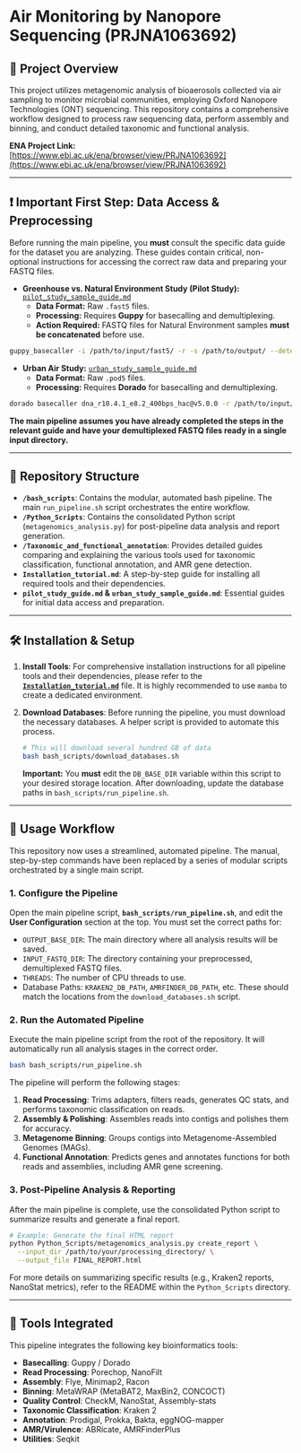 # Air Monitoring by Nanopore Sequencing (PRJNA1063692)

## 🔬 Project Overview

This project utilizes metagenomic analysis of bioaerosols collected via air sampling to monitor microbial communities, employing Oxford Nanopore Technologies (ONT) sequencing. This repository contains a comprehensive workflow designed to process raw sequencing data, perform assembly and binning, and conduct detailed taxonomic and functional analysis.

**ENA Project Link:** [https://www.ebi.ac.uk/ena/browser/view/PRJNA1063692](https://www.ebi.ac.uk/ena/browser/view/PRJNA1063692)

---

## **❗️ Important First Step: Data Access & Preprocessing**

Before running the main pipeline, you **must** consult the specific data guide for the dataset you are analyzing. These guides contain critical, non-optional instructions for accessing the correct raw data and preparing your FASTQ files.

* **Greenhouse vs. Natural Environment Study (Pilot Study):** [`pilot_study_sample_guide.md`](./pilot_study_sample_guide.md)
    * **Data Format:** Raw `.fast5` files.
    * **Processing:** Requires **Guppy** for basecalling and demultiplexing.
    * **Action Required:** FASTQ files for Natural Environment samples **must be concatenated** before use.

```bash
guppy_basecaller -i /path/to/input/fast5/ -r -s /path/to/output/ --detect_barcodes -c dna_r10.4.1_e8.2_400bps_hac.cfg
```

* **Urban Air Study:** [`urban_study_sample_guide.md`](./urban_study_sample_guide.md)
    * **Data Format:** Raw `.pod5` files.
    * **Processing:** Requires **Dorado** for basecalling and demultiplexing.

```bash
dorado basecaller dna_r10.4.1_e8.2_400bps_hac@v5.0.0 -r /path/to/input/pod5/ --emit-fastq > basecalled.fastq --kit-name SQK-RBK114-24 --no-trim
```

**The main pipeline assumes you have already completed the steps in the relevant guide and have your demultiplexed FASTQ files ready in a single input directory.**

---

## 📂 Repository Structure

* **`/bash_scripts`**: Contains the modular, automated bash pipeline. The main `run_pipeline.sh` script orchestrates the entire workflow.
* **`/Python_Scripts`**: Contains the consolidated Python script (`metagenomics_analysis.py`) for post-pipeline data analysis and report generation.
* **`/Taxonomic_and_functional_annotation`**: Provides detailed guides comparing and explaining the various tools used for taxonomic classification, functional annotation, and AMR gene detection.
* **`Installation_tutorial.md`**: A step-by-step guide for installing all required tools and their dependencies.
* **`pilot_study_guide.md` & `urban_study_sample_guide.md`**: Essential guides for initial data access and preparation.

---

## 🛠️ Installation & Setup

1.  **Install Tools**: For comprehensive installation instructions for all pipeline tools and their dependencies, please refer to the **[`Installation_tutorial.md`](./Installation_tutorial.md)** file. It is highly recommended to use `mamba` to create a dedicated environment.

2.  **Download Databases**: Before running the pipeline, you must download the necessary databases. A helper script is provided to automate this process.
    ```bash
    # This will download several hundred GB of data
    bash bash_scripts/download_databases.sh
    ```
    **Important:** You **must** edit the `DB_BASE_DIR` variable within this script to your desired storage location. After downloading, update the database paths in `bash_scripts/run_pipeline.sh`.

---

## 🚀 Usage Workflow

This repository now uses a streamlined, automated pipeline. The manual, step-by-step commands have been replaced by a series of modular scripts orchestrated by a single main script.

### 1. Configure the Pipeline

Open the main pipeline script, **`bash_scripts/run_pipeline.sh`**, and edit the **User Configuration** section at the top. You must set the correct paths for:

* `OUTPUT_BASE_DIR`: The main directory where all analysis results will be saved.
* `INPUT_FASTQ_DIR`: The directory containing your preprocessed, demultiplexed FASTQ files.
* `THREADS`: The number of CPU threads to use.
* Database Paths: `KRAKEN2_DB_PATH`, `AMRFINDER_DB_PATH`, etc. These should match the locations from the `download_databases.sh` script.

### 2. Run the Automated Pipeline

Execute the main pipeline script from the root of the repository. It will automatically run all analysis stages in the correct order.

```bash
bash bash_scripts/run_pipeline.sh
```

The pipeline will perform the following stages:
1.  **Read Processing**: Trims adapters, filters reads, generates QC stats, and performs taxonomic classification on reads.
2.  **Assembly & Polishing**: Assembles reads into contigs and polishes them for accuracy.
3.  **Metagenome Binning**: Groups contigs into Metagenome-Assembled Genomes (MAGs).
4.  **Functional Annotation**: Predicts genes and annotates functions for both reads and assemblies, including AMR gene screening.

### 3. Post-Pipeline Analysis & Reporting

After the main pipeline is complete, use the consolidated Python script to summarize results and generate a final report.

```bash
# Example: Generate the final HTML report
python Python_Scripts/metagenomics_analysis.py create_report \
  --input_dir /path/to/your/processing_directory/ \
  --output_file FINAL_REPORT.html
```

For more details on summarizing specific results (e.g., Kraken2 reports, NanoStat metrics), refer to the README within the `Python_Scripts` directory.

---

## 🧰 Tools Integrated

This pipeline integrates the following key bioinformatics tools:
* **Basecalling**: Guppy / Dorado
* **Read Processing**: Porechop, NanoFilt
* **Assembly**: Flye, Minimap2, Racon
* **Binning**: MetaWRAP (MetaBAT2, MaxBin2, CONCOCT)
* **Quality Control**: CheckM, NanoStat, Assembly-stats
* **Taxonomic Classification**: Kraken 2
* **Annotation**: Prodigal, Prokka, Bakta, eggNOG-mapper
* **AMR/Virulence**: ABRicate, AMRFinderPlus
* **Utilities**: Seqkit
